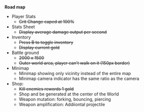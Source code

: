 **Road map**
- Player Stats
  - ~~Crit Change caped at 100%~~
- Stats Sheet
  - ~~Display average damage output per second~~
- Inventory
  - ~~Press B to toggle inventory~~
  - ~~Display current gold~~
- Battle ground
  - ~~2000 x 1500~~
  - ~~Outer world area, player can't walk on it (150px border)~~
- Minimap
  - Minimap showing only vicinity instead of the entire map
  - Minimap camera indicator has the same ratio as the camera
- Shop:
  - ~~Kill enemies rewords 1 gold~~
  - Shop and be generated at the center of the World
  - Weapon mutation: forking, bouncing, piercing
  - Weapon amplification: Addiiontal projectile
